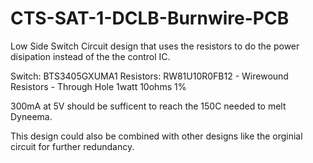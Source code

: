 # CTS-SAT-1-DCLB-Burnwire-PCB

Low Side Switch Circuit design that uses the resistors to do the power disipation instead of the the control IC.

Switch: BTS3405GXUMA1
Resistors: RW81U10R0FB12 - Wirewound Resistors - Through Hole 1watt 10ohms 1%

300mA at 5V should be sufficent to reach the 150C needed to melt Dyneema.

This design could also be combined with other designs like the orginial circuit for further redundancy.
